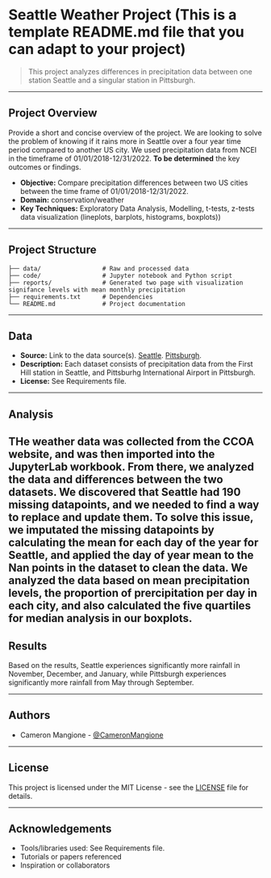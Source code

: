 # Seattle Weather Project (This is a template README.md file that you can adapt to your project)

> This project analyzes differences in precipitation data between one station Seattle and a singular station in Pittsburgh.

---

## Project Overview

Provide a short and concise overview of the project. We are looking to solve the problem of knowing if it rains more in Seattle over a four year time period compared to another US city. We used precipitation data from NCEI in the timeframe of 01/01/2018-12/31/2022. **To be determined** the key outcomes or findings.

- **Objective:** Compare precipitation differences between two US cities between the time frame of 01/01/2018-12/31/2022.
- **Domain:** conservation/weather
- **Key Techniques:** Exploratory Data Analysis, Modelling, t-tests, z-tests data visualization (lineplots, barplots, histograms, boxplots))

---

## Project Structure

```
├── data/                 # Raw and processed data
├── code/                 # Jupyter notebook and Python script
├── reports/              # Generated two page with visualization signifance levels with mean monthly precipitation
├── requirements.txt      # Dependencies
└── README.md             # Project documentation
```

---

## Data

- **Source:** Link to the data source(s). [Seattle](data/seattle_rain.csv).  [Pittsburgh](data/pittsburgh_rain.csv).
- **Description:** Each dataset consists of precipitation data from the First Hill station in Seattle, and Pittsburhg International Airport in Pittsburgh.
- **License:** See Requirements file.

---

## Analysis

THe weather data was collected from the CCOA website, and was then imported into the JupyterLab workbook. From there, we analyzed the data and differences between the two datasets. 
We discovered that Seattle had 190 missing datapoints, and we needed to find a way to replace and update them.
To solve this issue, we imputated the missing datapoints by calculating the mean for each day of the year for Seattle, and applied the day of year mean to the Nan points in the dataset to clean the data.
We analyzed the data based on mean precipitation levels, the proportion of prercipitation per day in each city, and also calculated the five quartiles for median analysis in our boxplots.
---

## Results

Based on the results, Seattle experiences significantly more rainfall in November, December, and January, while Pittsburgh experiences significantly more rainfall from May through September. 

---

## Authors

- Cameron Mangione - [@CameronMangione](https://github.com/CameronMangione)

---

## License

This project is licensed under the MIT License - see the [LICENSE](LICENSE) file for details.

---

## Acknowledgements

- Tools/libraries used: See Requirements file.
- Tutorials or papers referenced
- Inspiration or collaborators
